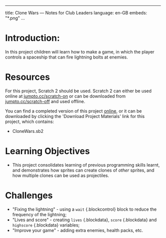 * * *

title: Clone Wars — Notes for Club Leaders language: en-GB embeds: "*.png" ...

# Introduction:

In this project children will learn how to make a game, in which the player controls a spaceship that can fire lightning bolts at enemies.

# Resources

For this project, Scratch 2 should be used. Scratch 2 can either be used online at [jumpto.cc/scratch-on](http://jumpto.cc/scratch-on) or can be downloaded from [jumpto.cc/scratch-off](http://jumpto.cc/scratch-off) and used offline.

You can find a completed version of this project [online](http://scratch.mit.edu/projects/46018140/#editor), or it can be downloaded by clicking the 'Download Project Materials' link for this project, which contains:

+ CloneWars.sb2

# Learning Objectives

+ This project consolidates learning of previous programming skills learnt, and demonstrates how sprites can create clones of *other* sprites, and how multiple clones can be used as projectiles.

# Challenges

+ "Fixing the lightning" - using a `wait` {.blockcontrol} block to reduce the frequency of the lightning;
+ "Lives and score" - creating `lives` {.blockdata}, `score` {.blockdata} and `highscore` {.blockdata} variables;
+ "Improve your game" - adding extra enemies, health packs, etc.